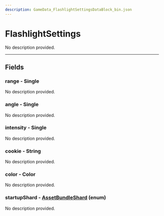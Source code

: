 ```yaml
---
description: GameData_FlashlightSettingsDataBlock_bin.json
---
```


# FlashlightSettings

No description provided.

***

## Fields

### range - Single

No description provided.

### angle - Single

No description provided.

### intensity - Single

No description provided.

### cookie - String

No description provided.

### color - Color

No description provided.

### startupShard - [AssetBundleShard](../../enum-types.md#assetbundleshard) (enum)

No description provided.
